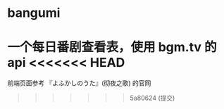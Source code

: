 # bangumi

一个每日番剧查看表，使用 bgm.tv 的api
<<<<<<< HEAD
=======

前端页面参考 『よふかしのうた』(彻夜之歌) 的官网
>>>>>>> 5a80624 (提交)
